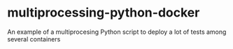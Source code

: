 # multiprocessing-python-docker
An example of a multiprocesing Python script to deploy a lot of tests among several containers
